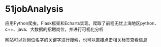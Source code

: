 # 51jobAnalysis
应用Python爬虫，Flask框架和Echarts实现，爬取了前程无忧上海地区python、c++、java、大数据的招聘岗位，并进行可视化分析

网站可以对岗位名字的关键字进行搜索，也可以直接点击相关标签查看信息
